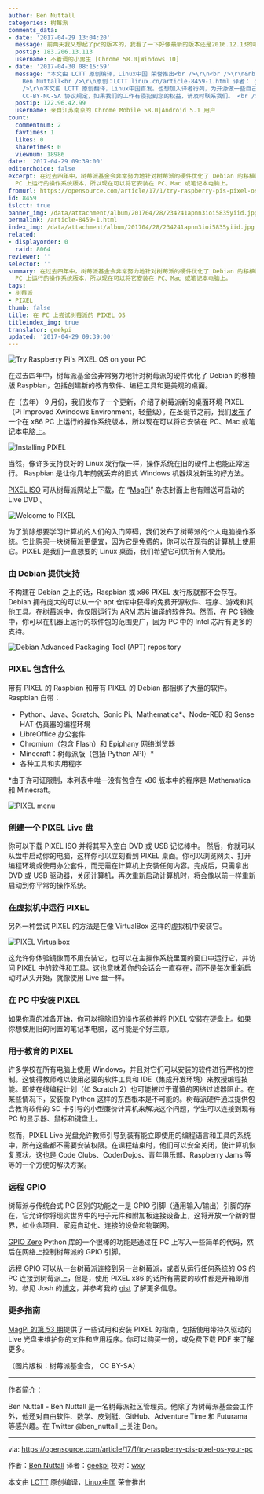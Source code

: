 ```yaml
---
author: Ben Nuttall
categories: 树莓派
comments_data:
- date: '2017-04-29 13:04:20'
  message: 前两天我又想起了pc的版本的，我看了一下好像最新的版本还是2016.12.13的吧，可能记错了，我表示这个版本并不能怎么样，也就是很轻量吧。但是我看了一下还是1.3G的镜像。我就没有多想了。、
  postip: 183.206.13.113
  username: 不着调的小男生 [Chrome 58.0|Windows 10]
- date: '2017-04-30 08:15:59'
  message: "本文由 LCTT 原创编译，Linux中国 荣誉推出<br />\r\n<br />\r\n&nbsp;&nbsp;<br />\r\n编译自：opensource.com/article/17/1/try-raspberry-pis-pixel-os-your-pc作者：
    Ben Nuttall<br />\r\n原创：LCTT linux.cn/article-8459-1.html 译者： geekpi<br />\r\n<br
    />\r\n本文由 LCTT 原创翻译，Linux中国首发。也想加入译者行列，为开源做一些自己的贡献么？欢迎加入 LCTT！<br />\r\n翻译工作和译文发表仅用于学习和交流目的，翻译工作遵照
    CC-BY-NC-SA 协议规定，如果我们的工作有侵犯到您的权益，请及时联系我们。 <br />\r\n欢迎遵照 CC-BY-NC-SA 协议规定转载，敬请在正文中标注并保留原文/译文链接和作者/译者等信息。"
  postip: 122.96.42.99
  username: 来自江苏南京的 Chrome Mobile 58.0|Android 5.1 用户
count:
  commentnum: 2
  favtimes: 1
  likes: 0
  sharetimes: 0
  viewnum: 18986
date: '2017-04-29 09:39:00'
editorchoice: false
excerpt: 在过去四年中，树莓派基金会非常努力地针对树莓派的硬件优化了 Debian 的移植版 Raspbian。在去年圣诞节之前，我们发布了一个在 x86
  PC 上运行的操作系统版本，所以现在可以将它安装在 PC、Mac 或笔记本电脑上。
fromurl: https://opensource.com/article/17/1/try-raspberry-pis-pixel-os-your-pc
id: 8459
islctt: true
banner_img: /data/attachment/album/201704/28/234241apnn3ioi5835yiid.jpg
permalink: /article-8459-1.html
index_img: /data/attachment/album/201704/28/234241apnn3ioi5835yiid.jpg.thumb.jpg
related:
- displayorder: 0
  raid: 8064
reviewer: ''
selector: ''
summary: 在过去四年中，树莓派基金会非常努力地针对树莓派的硬件优化了 Debian 的移植版 Raspbian。在去年圣诞节之前，我们发布了一个在 x86
  PC 上运行的操作系统版本，所以现在可以将它安装在 PC、Mac 或笔记本电脑上。
tags:
- 树莓派
- PIXEL
thumb: false
title: 在 PC 上尝试树莓派的 PIXEL OS
titleindex_img: true
translator: geekpi
updated: '2017-04-29 09:39:00'
---
```


![Try Raspberry Pi's PIXEL OS on your PC](/data/attachment/album/201704/28/234241apnn3ioi5835yiid.jpg "Try Raspberry Pi's PIXEL OS on your PC")


在过去四年中，树莓派基金会非常努力地针对树莓派的硬件优化了 Debian 的移植版 Raspbian，包括创建新的教育软件、编程工具和更美观的桌面。


在（去年） 9 月份，我们发布了一个更新，介绍了树莓派新的桌面环境 PIXEL（Pi Improved Xwindows Environment，轻量级）。在圣诞节之前，我们[发布](/article-8064-1.html)了一个在 x86 PC 上运行的操作系统版本，所以现在可以将它安装在 PC、Mac 或笔记本电脑上。


![Installing PIXEL](/data/attachment/album/201704/28/234242c0sye0sj3mzzpztl.jpg "Installing PIXEL")


当然，像许多支持良好的 Linux 发行版一样，操作系统在旧的硬件上也能正常运行。 Raspbian 是让你几年前就丢弃的旧式 Windows 机器焕发新生的好方法。


[PIXEL ISO](http://downloads.raspberrypi.org/pixel_x86/images/pixel_x86-2016-12-13/) 可从树莓派网站上下载，在 “[MagPi](https://www.raspberrypi.org/magpi/issues/53/)” 杂志封面上也有赠送可启动的 Live DVD 。


![Welcome to PIXEL](/data/attachment/album/201704/28/234243rznxexopt8eeznap.jpg "Welcome to PIXEL")


为了消除想要学习计算机的人们的入门障碍，我们发布了树莓派的个人电脑操作系统。它比购买一块树莓派更便宜，因为它是免费的，你可以在现有的计算机上使用它。PIXEL 是我们一直想要的 Linux 桌面，我们希望它可供所有人使用。


### 由 Debian 提供支持


不构建在 Debian 之上的话，Raspbian 或 x86 PIXEL 发行版就都不会存在。 Debian 拥有庞大的可以从一个 apt 仓库中获得的免费开源软件、程序、游戏和其他工具。在树莓派中，你仅限运行为 [ARM](https://en.wikipedia.org/wiki/ARM_Holdings) 芯片编译的软件包。然而，在 PC 镜像中，你可以在机器上运行的软件包的范围更广，因为 PC 中的 Intel 芯片有更多的支持。


![Debian Advanced Packaging Tool (APT) repository](/data/attachment/album/201704/28/234243xgz2kqwyvyjytu48.png "Debian Advanced Packaging Tool (APT) repository")


### PIXEL 包含什么


带有 PIXEL 的 Raspbian 和带有 PIXEL 的 Debian 都捆绑了大量的软件。Raspbian 自带：


* Python、Java、Scratch、Sonic Pi、Mathematica\*、Node-RED 和 Sense HAT 仿真器的编程环境
* LibreOffice 办公套件
* Chromium（包含 Flash）和 Epiphany 网络浏览器
* Minecraft：树莓派版（包括 Python API）\*
* 各种工具和实用程序


\*由于许可证限制，本列表中唯一没有包含在 x86 版本中的程序是 Mathematica 和 Minecraft。


![PIXEL menu](/data/attachment/album/201704/28/234244crj2lr6010gb1z06.png "PIXEL menu")


### 创建一个 PIXEL Live 盘


你可以下载 PIXEL ISO 并将其写入空白 DVD 或 USB 记忆棒中。 然后，你就可以从盘中启动你的电脑，这样你可以立刻看到 PIXEL 桌面。你可以浏览网页、打开编程环境或使用办公套件，而无需在计算机上安装任何内容。完成后，只需拿出 DVD 或 USB 驱动器，关闭计算机，再次重新启动计算机时，将会像以前一样重新启动到你平常的操作系统。


### 在虚拟机中运行 PIXEL


另外一种尝试 PIXEL 的方法是在像 VirtualBox 这样的虚拟机中安装它。


![PIXEL Virtualbox](/data/attachment/album/201704/28/234245yjsj2ddssrwsgrgd.png "PIXEL Virtualbox")


这允许你体验镜像而不用安装它，也可以在主操作系统里面的窗口中运行它，并访问 PIXEL 中的软件和工具。这也意味着你的会话会一直存在，而不是每次重新启动时从头开始，就像使用 Live 盘一样。


### 在 PC 中安装 PIXEL


如果你真的准备开始，你可以擦除旧的操作系统并将 PIXEL 安装在硬盘上。如果你想使用旧的闲置的笔记本电脑，这可能是个好主意。


### 用于教育的 PIXEL


许多学校在所有电脑上使用 Windows，并且对它们可以安装的软件进行严格的控制。这使得教师难以使用必要的软件工具和 IDE（集成开发环境）来教授编程技能。即使在线编程计划（如 Scratch 2）也可能被过于谨慎的网络过滤器阻止。在某些情况下，安装像 Python 这样的东西根本是不可能的。树莓派硬件通过提供包含教育软件的 SD 卡引导的小型廉价计算机来解决这个问题，学生可以连接到现有 PC 的显示器、鼠标和键盘上。


然而，PIXEL Live 光盘允许教师引导到装有能立即使用的编程语言和工具的系统中，所有这些都不需要安装权限。在课程结束时，他们可以安全关闭，使计算机恢复原状。这也是 Code Clubs、CoderDojos、青年俱乐部、Raspberry Jams 等等的一个方便的解决方案。


### 远程 GPIO


树莓派与传统台式 PC 区别的功能之一是 GPIO 引脚（通用输入/输出）引脚的存在，它允许你将现实世界中的电子元件和附加板连接设备上，这将开放一个新的世界，如业余项目、家庭自动化、连接的设备和物联网。


[GPIO Zero](http://gpiozero.readthedocs.io/) Python 库的一个很棒的功能是通过在 PC 上写入一些简单的代码，然后在网络上控制树莓派的 GPIO 引脚。


远程 GPIO 可以从一台树莓派连接到另一台树莓派，或者从运行任何系统的 OS 的 PC 连接到树莓派上，但是，使用 PIXEL x86 的话所有需要的软件都是开箱即用的。参见 Josh 的[博文](http://www.allaboutcode.co.uk/single-post/2016/12/21/GPIOZero-Remote-GPIO-with-PIXEL-x86)，并参考我的 [gist](https://gist.github.com/bennuttall/572789b0aa5fc2e7c05c7ada1bdc813e) 了解更多信息。


### 更多指南


[MagPi 的第 53 期](https://www.raspberrypi.org/magpi/issues/53/)提供了一些试用和安装 PIXEL 的指南，包括使用带持久驱动的 Live 光盘来维护你的文件和应用程序。你可以购买一份，或免费下载 PDF 来了解更多。


（图片版权：树莓派基金会， CC BY-SA）




---


作者简介：


Ben Nuttall - Ben Nuttall 是一名树莓派社区管理员。他除了为树莓派基金会工作外，他还对自由软件、数学、皮划艇、GitHub、Adventure Time 和 Futurama 等感兴趣。在 Twitter @ben\_nuttall 上关注 Ben。




---


via: <https://opensource.com/article/17/1/try-raspberry-pis-pixel-os-your-pc>


作者：[Ben Nuttall](https://opensource.com/users/bennuttall) 译者：[geekpi](https://github.com/geekpi) 校对：[wxy](https://github.com/wxy)


本文由 [LCTT](https://github.com/LCTT/TranslateProject) 原创编译，[Linux中国](https://linux.cn/) 荣誉推出